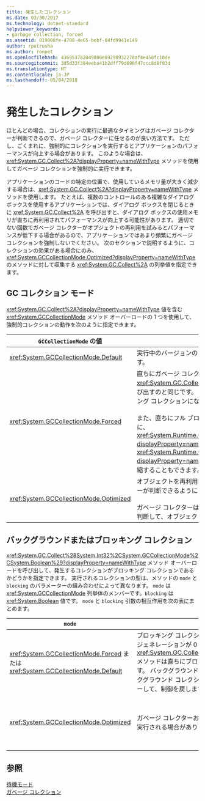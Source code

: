 ```yaml
---
title: 発生したコレクション
ms.date: 03/30/2017
ms.technology: dotnet-standard
helpviewer_keywords:
- garbage collection, forced
ms.assetid: 019008fe-4708-4e65-bebf-04fd9941e149
author: rpetrusha
ms.author: ronpet
ms.openlocfilehash: 436953782049800e89298932278af4e450fc10de
ms.sourcegitcommit: 3d5d33f384eeba41b2dff79d096f47ccc8d8f03d
ms.translationtype: HT
ms.contentlocale: ja-JP
ms.lasthandoff: 05/04/2018
---
```

# <a name="induced-collections"></a>発生したコレクション
ほとんどの場合、コレクションの実行に最適なタイミングはガベージ コレクターが判断できるので、ガベージ コレクターに任せるのが良い方法です。 ただし、ごくまれに、強制的にコレクションを実行するとアプリケーションのパフォーマンスが向上する場合があります。 このような場合は、<xref:System.GC.Collect%2A?displayProperty=nameWithType> メソッドを使用してガベージ コレクションを強制的に実行できます。  
  
 アプリケーションのコードの特定の位置で、使用しているメモリ量が大きく減少する場合は、<xref:System.GC.Collect%2A?displayProperty=nameWithType> メソッドを使用します。 たとえば、複数のコントロールのある複雑なダイアログ ボックスを使用するアプリケーションでは、ダイアログ ボックスを閉じるときに <xref:System.GC.Collect%2A> を呼び出すと、ダイアログ ボックスの使用メモリが直ちに再利用されてパフォーマンスが向上する可能性があります。 適切でない回数でガベージ コレクターがオブジェクトの再利用を試みるとパフォーマンスが低下する場合があるので、アプリケーションではあまり頻繁にガベージ コレクションを強制しないでください。 次のセクションで説明するように、コレクションの効果がある場合にのみ、<xref:System.GCCollectionMode.Optimized?displayProperty=nameWithType> のメソッドに対して収集する <xref:System.GC.Collect%2A> の列挙値を指定できます。  
  
## <a name="gc-collection-mode"></a>GC コレクション モード  
 <xref:System.GC.Collect%2A?displayProperty=nameWithType> 値を含む <xref:System.GCCollectionMode> メソッド オーバーロードの 1 つを使用して、強制的コレクションの動作を次のように指定できます。  
  
|`GCCollectionMode` の値|説明|  
|------------------------------|-----------------|  
|<xref:System.GCCollectionMode.Default>|実行中のバージョンの .NET の既定のガベージ コレクション設定を使用します。|  
|<xref:System.GCCollectionMode.Forced>|直ちにガベージ コレクションを強制的に実行します。 これは、<xref:System.GC.Collect?displayProperty=nameWithType> オーバーロードを呼び出すのと同じです。 結果として、すべてのジェネレーションのフル ブロッキング コレクションになります。<br /><br /> また、直ちにフル ブロッキング ガベージ コレクションを強制的に実行する前に、<xref:System.Runtime.GCSettings.LargeObjectHeapCompactionMode%2A?displayProperty=nameWithType> プロパティを <xref:System.Runtime.GCLargeObjectHeapCompactionMode.CompactOnce?displayProperty=nameWithType> に設定して、大きなオブジェクト ヒープを圧縮することもできます。|  
|<xref:System.GCCollectionMode.Optimized>|オブジェクトを再利用するのに現在が最適なときかどうかをガベージ コレクターが判断できるようにします。<br /><br /> ガベージ コレクターは、コレクションの実行を正当化できるほど効果がないと判断して、オブジェクトを再利用せずに戻る場合があります。|  
  
## <a name="background-or-blocking-collections"></a>バックグラウンドまたはブロッキング コレクション  
 <xref:System.GC.Collect%28System.Int32%2CSystem.GCCollectionMode%2CSystem.Boolean%29?displayProperty=nameWithType> メソッド オーバーロードを呼び出して、発生するコレクションがブロッキング コレクションであるかどうかを指定できます。 実行されるコレクションの型は、メソッドの `mode` と `blocking` のパラメーターの組み合わせによって異なります。 `mode` は <xref:System.GCCollectionMode> 列挙体のメンバーです。`blocking` は <xref:System.Boolean> 値です。 `mode` と `blocking` 引数の相互作用を次の表にまとめます。  
  
|`mode`|`blocking` = `true`|`blocking` = `false`|  
|------------|--------------------------|---------------------------|  
|<xref:System.GCCollectionMode.Forced> または <xref:System.GCCollectionMode.Default>|ブロッキング コレクションはできるだけ早く実行されます。 バックグラウンド コレクションが実行中でジェネレーションが 0 または 1 の場合、<xref:System.GC.Collect%28System.Int32%2CSystem.GCCollectionMode%2CSystem.Boolean%29> メソッドは直ちにブロッキング コレクションをトリガーし、コレクションが終了すると制御を戻します。 バックグラウンド コレクションが実行中で `generation` パラメーターが 2 の場合、メソッドはバックグラウンド コレクションの終了を待機し、ジェネレーション 2 のブロッキング コレクションをトリガーして、制御を戻します。|コレクションはできるだけ早く実行されます。 <xref:System.GC.Collect%28System.Int32%2CSystem.GCCollectionMode%2CSystem.Boolean%29> メソッドはバックグラウンド コレクションを要求しますが、それは保証されず、状況によってはブロッキング コレクションが実行される場合もあります。 バックグラウンド コレクションが既に実行中の場合、メソッドはすぐに制御を返します。|  
|<xref:System.GCCollectionMode.Optimized>|ガベージ コレクターおよび `generation` パラメーターの状態によっては、ブロッキング コレクションが実行される場合があります。 ガベージ コレクターは最適なパフォーマンスを提供しようとします。|ガベージ コレクターの状態によっては、コレクションが実行される場合があります。 <xref:System.GC.Collect%28System.Int32%2CSystem.GCCollectionMode%2CSystem.Boolean%29> メソッドはバックグラウンド コレクションを要求しますが、それは保証されず、状況によってはブロッキング コレクションが実行される場合もあります。 ガベージ コレクターは最適なパフォーマンスを提供しようとします。 バックグラウンド コレクションが既に実行中の場合、メソッドはすぐに制御を返します。|  
  
## <a name="see-also"></a>参照  
 [待機モード](../../../docs/standard/garbage-collection/latency.md)  
 [ガベージ コレクション](../../../docs/standard/garbage-collection/index.md)
